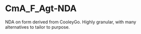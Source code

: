 # CmA_F_Agt-NDA
NDA on form derived from CooleyGo.  Highly granular, with many alternatives to tailor to purpose. 
